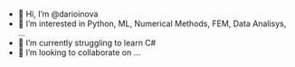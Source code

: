 - 👋 Hi, I’m @darioinova
- 👀 I’m interested in Python, ML, Numerical Methods, FEM, Data Analisys, ...
- 🌱 I’m currently struggling to learn C#
- 💞️ I’m looking to collaborate on ...



<!---
darioinova/darioinova is a ✨ special ✨ repository because its `README.md` (this file) appears on your GitHub profile.
You can click the Preview link to take a look at your changes.
--->
